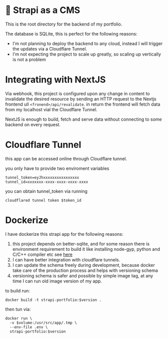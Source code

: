 # 🚀 Strapi as a CMS

This is the root directory for the backend of my portfolio.

The database is SQLite, this is perfect for the following reasons:

- I'm not planning to deploy the backend to any cloud, instead I will trigger the updates via a Cloudflare Tunnel.
- I'm not expecting the project to scale up greatly, so scaling up vertically is not a problem

# Integrating with NextJS

Via webhook, this project is configured upon any change in content to invalidate the desired resource by sending an HTTP request to the Nextjs frontend ull `<fronend>/api/revalidate`. in return the frontend will fetch data from my localhost vial the Cloudflare Tunnel.

NextJS is enough to build, fetch and serve data without connecting to some backend on every request.

# Cloudflare Tunnel

this app can be accessed online through Cloudflare tunnel.

you only have to provide two enviroment variables

```
tunnel_token=eyJhxxxxxxxxxxxxxxxx
tunnel_id=xxxxxxx-xxxx-xxxx-xxxx-xxxx
```

you can obtain tunnel_token via running

```
cloudflared tunnel token $token_id
```

# Dockerize

I have dockerize this strapi app for the following reasons:

1. this project depends on better-sqlite, and for some reason there is environment requirement to build it like installing node-gyp, python and C/C++ compiler etc see [here](https://github.com/WiseLibs/better-sqlite3/blob/master/docs/troubleshooting.md)
2. I can have better integration with cloudflare tunnels.
3. I can update the schema freely during development, because docker take care of the production process and helps with versioning schema
4. versioning schema is safer and possible by simple image tag, at any time I can run old image version of my app.

to build run:

```
docker build -t strapi-portfolio:$version .
```

then tun via:

```
docker run \
  -v $volume:/usr/src/app/.tmp \
  --env-file .env \
  strapi-portfolio:$version
```
